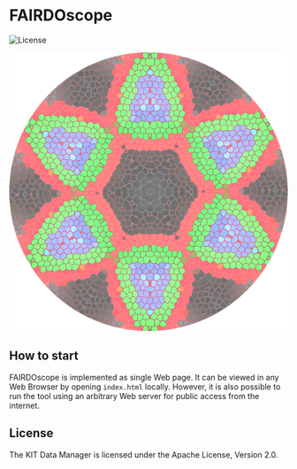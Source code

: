 # FAIRDOscope

![License](https://img.shields.io/github/license/kit-data-manager/fairdoscope.svg)

![FAIRDOscope](/images/logo.png)

## How to start

FAIRDOscope is implemented as single Web page. It can be viewed in any Web Browser by opening `index.html` locally. 
However, it is also possible to run the tool using an arbitrary Web server for public access from the internet. 

## License

The KIT Data Manager is licensed under the Apache License, Version 2.0.
